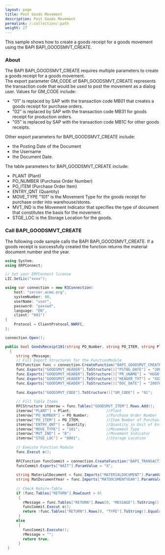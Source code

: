 ```yaml
---
layout: page
title: Post Goods Movement
description: Post Goods Movement
permalink: /:collection/:path
weight: 27
---
```


This sample shows how to create a goods receipt for a goods movement using the BAPI BAPI_GOODSMVT_CREATE. 

### About

The BAPI BAPI_GOODSMVT_CREATE requires multiple parameters to create a goods receipt for a goods movement.<br>
The export parameter GM_CODE of BAPI_GOODSMVT_CREATE represents the transaction code that would be used to post the movement as a dialog user. Values for GM_CODE include: 
- “01” is replaced by SAP with the transaction code MB01 that creates a goods receipt for purchase orders. 
- “02” is replaced by SAP with the transaction code MB31 for goods receipt for production orders.
- "05" is replaced by SAP with the transaction code MB1C for other goods receipts.

Other export parameters for BAPI_GOODSMVT_CREATE include:
- the Posting Date of the Document
- the Username
- the Document Date. 

The table parameters for BAPI_GOODSMVT_CREATE include:
- PLANT (Plant)
- PO_NUMBER (Purchase Order Number) 
- PO_ITEM (Purchase Order Item)
- ENTRY_QNT (Quantity)
- MOVE_TYPE "101" is the Movement Type for the goods receipt for purchase order into warehouse/stores.
- MVT_IND is the Movement Indicator that specifies the type of document that constitutes the basis for the movement.
- STGE_LOC is the Storage Location for the goods. 

### Call BAPI_GOODSMVT_CREATE

The following code sample calls the BAPI BAPI_GOODSMVT_CREATE.
If a goods receipt is successfully created the function returns the material document number and the year.

```csharp
using System;
using ERPConnect;

// Set your ERPConnect license
LIC.SetLic("xxxx");

using var connection = new R3Connection(
    host: "server.acme.org",
    systemNumber: 00,
    userName: "user",
    password: "passwd",
    language: "EN",
    client: "001")
{
    Protocol = ClientProtocol.NWRFC,
};

connection.Open();

public bool GoodsReceipt101(string PO_Number, string PO_ITEM, string Plant, decimal Quantity)
  {
     string rMessage;
     // Fill Export Structures for the FunctionModule
     RFCFunction func = connection.CreateFunction("BAPI_GOODSMVT_CREATE");
     func.Exports["GOODSMVT_HEADER"].ToStructure()["PSTNG_DATE"] = "20070921"; //Posting Date in the Document
     func.Exports["GOODSMVT_HEADER"].ToStructure()["PR_UNAME"] = "HUGO";       //UserName
     func.Exports["GOODSMVT_HEADER"].ToStructure()["HEADER_TXT"] = "XXX";      //HeaderText
     func.Exports["GOODSMVT_HEADER"].ToStructure()["DOC_DATE"] = "20070921";   //Document Date in Document
  
     func.Exports["GOODSMVT_CODE"].ToStructure()["GM_CODE"] = "01";
  
     // Fill Table Items 
     RFCStructure itemrow = func.Tables["GOODSMVT_ITEM"].Rows.Add();
     itemrow["PLANT"] = Plant;                //Plant
     itemrow["PO_NUMBER"] = PO_Number;        //Purchase Order Number
     itemrow["PO_ITEM"] = PO_ITEM;            //Item Number of Purchasing Document  
     itemrow["ENTRY_QNT"] = Quantity;         //Quantity in Unit of Entry
     itemrow["MOVE_TYPE"] = "101";            //Movement Type
     itemrow["MVT_IND"] = "B";                //Movement Indicator
     itemrow["STGE_LOC"] = "0001";            //Storage Location
  
     // Execute Function Module
     func.Execut e();
  
     RFCFunction funcCommit = connection.CreateFunction("BAPI_TRANSACTION_COMMIT");
     funcCommit.Exports["WAIT"].ParamValue = "X";
  
     string MaterialDocument = func.Imports["MATERIALDOCUMENT"].ParamValue.ToString();
     string MatDocumentYear = func.Imports["MATDOCUMENTYEAR"].ParamValue.ToString();
  
     // Check Return-Table
     if (func.Tables["RETURN"].RowCount > 0)
      {
        rMessage = func.Tables["RETURN"].Rows[0, "MESSAGE"].ToString();
        funcCommit.Execut e();
        return !func.Tables["RETURN"].Rows[0, "TYPE"].ToString().Equals("E");
      }
     else
      {
        funcCommit.Execute();
        rMessage = "";
        return true;
      }
 }
```

